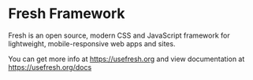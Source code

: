 # Fresh Framework
Fresh is an open source, modern CSS and JavaScript framework for lightweight, mobile-responsive web apps and sites.

You can get more info at https://usefresh.org and view documentation at https://usefresh.org/docs
